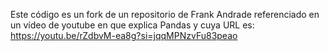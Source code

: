 Este código es un fork de un repositorio de Frank Andrade referenciado en un vídeo de youtube en que explica Pandas y cuya URL es:
https://youtu.be/rZdbvM-ea8g?si=jqqMPNzvFu83peao
